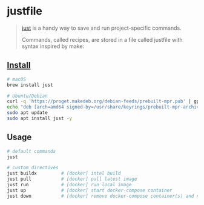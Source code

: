 # justfile

> [just](https://just.systems/man/en/chapter_1.html) is a handy way to save and run project-specific commands.
> 
> Commands, called recipes, are stored in a file called justfile with syntax inspired by make:

## [Install](https://just.systems/man/en/chapter_4.html)
```bash
# macOS
brew install just

# Ubuntu/Debian
curl -q 'https://proget.makedeb.org/debian-feeds/prebuilt-mpr.pub' | gpg --dearmor | sudo tee /usr/share/keyrings/prebuilt-mpr-archive-keyring.gpg 1> /dev/null
echo "deb [arch=amd64 signed-by=/usr/share/keyrings/prebuilt-mpr-archive-keyring.gpg] https://proget.makedeb.org prebuilt-mpr $(lsb_release -cs)" | sudo tee /etc/apt/sources.list.d/prebuilt-mpr.list
sudo apt update
sudo apt install just -y
```

## Usage
```bash
# default commands
just

# custom directives
just buildx         # [docker] intel build
just pull           # [docker] pull latest image
just run            # [docker] run local image
just up             # [docker] start docker-compose container
just down           # [docker] remove docker-compose container(s) and networks
```
